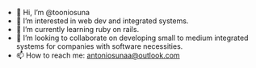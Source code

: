 - 👋 Hi, I’m @tooniosuna
- 👀 I’m interested in web dev and integrated systems.
- 🌱 I’m currently learning ruby on rails.
- 💞️ I’m looking to collaborate on developing small to medium integrated systems for companies with software necessities.
- 📫 How to reach me: antoniosunaa@outlook.com

<!---
tooniosuna/tooniosuna is a ✨ special ✨ repository because its `README.md` (this file) appears on your GitHub profile.
You can click the Preview link to take a look at your changes.
--->
